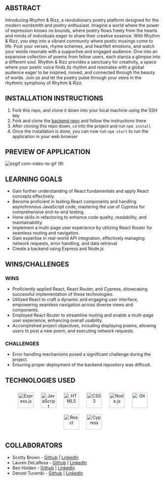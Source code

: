 ## ABSTRACT
Introducing Rhythm & Rizz, a revolutionary poetry platform designed for the modern wordsmith and poetry enthusiast. Imagine a world where the power of expression knows no bounds, where poetry flows freely from the hearts and minds of individuals eager to share their creative essence. With Rhythm & Rizz, you step into a vibrant community where poetic musings come to life. Post your verses, rhyme schemes, and heartfelt emotions, and watch your words resonate with a supportive and engaged audience. Dive into an expansive collection of poems from fellow users, each stanza a glimpse into a different soul. Rhythm & Rizz provides a sanctuary for creativity, a space where your poetic voice finds its rhythm and resonates with a global audience eager to be inspired, moved, and connected through the beauty of words. Join us and let the poetry pulse through your veins in the rhythmic symphony of Rhythm & Rizz.

## INSTALLATION INSTRUCTIONS
1. Fork this repo, and clone it down into your local machine using the SSH key
2. Fork and clone the [backend repo](https://github.com/Scotty-Brown/rhythm-rizz-api.git) and follow the instructions there
3. After cloning this repo down, `cd` into the project and run `npm install`
4. Once the installation is done, you can now run `npm start` to run the application in your web browser

## PREVIEW OF APPLICATION
![ezgif com-video-to-gif (8)](https://user-images.githubusercontent.com/122255250/268409349-fa58edd7-d184-416b-bd3f-aaee41d7f2bc.gif)

## LEARNING GOALS
- Gain further understanding of React fundamentals and apply React concepts effectively.
- Become proficient in testing React components and handling asynchronous JavaScript code, mastering the use of Cypress for comprehensive end-to-end testing.
- Hone skills in refactoring to enhance code quality, readability, and maintainability.
- Implement a multi-page user experience by utilizing React Router for seamless routing and navigation.
- Gain expertise in real-world API integration, effectively managing network requests, error handling, and data retrieval.
- Create a backend using Express and Node.js

## WINS/CHALLENGES 
### WINS
- Proficiently applied React, React Router, and Cypress, showcasing successful implementation of these technologies.
- Utilized React to craft a dynamic and engaging user interface, empowering seamless navigation across diverse views and components.
- Employed React Router to streamline routing and enable a multi-page user experience, enhancing overall usability.
- Accomplished project objectives, including displaying poems, allowing users to post a new poem, and executing network requests.

### CHALLENGES
- Error handling mechanisms posed a significant challenge during the project.
- Ensuring proper deployment of the backend repository was difficult.

## TECHNOLOGIES USED 
<div align="center">  
<a href="https://expressjs.com/" target="_blank"><img style="margin: 10px" src="https://profilinator.rishav.dev/skills-assets/express-original-wordmark.svg" alt="Express.js" height="50"></a>
<a href="https://www.javascript.com/" target="_blank"><img style="margin: 10px" src="https://profilinator.rishav.dev/skills-assets/javascript-original.svg" alt="JavaScript" height="50" /></a>  
<a href="https://en.wikipedia.org/wiki/HTML5" target="_blank"><img style="margin: 10px" src="https://profilinator.rishav.dev/skills-assets/html5-original-wordmark.svg" alt="HTML5" height="50" /></a>  
<a href="https://www.w3schools.com/css/" target="_blank"><img style="margin: 10px" src="https://profilinator.rishav.dev/skills-assets/css3-original-wordmark.svg" alt="CSS3" height="50" /></a>   
<a href="https://nodejs.org/" target="_blank"><img style="margin: 10px" src="https://profilinator.rishav.dev/skills-assets/nodejs-original-wordmark.svg" alt="Node.js" height="50" /></a>  
<a href="https://github.com/" target="_blank"><img style="margin: 10px" src="https://profilinator.rishav.dev/skills-assets/git-scm-icon.svg" alt="Git" height="50" /></a>  
<a href="https://react.dev/" target="_blank"><img style="margin: 10px" src="https://profilinator.rishav.dev/skills-assets/react-original-wordmark.svg" alt="React" height="50" /></a>  
<a href="https://docs.cypress.io/guides/overview/why-cypress" target="_blank"><img style="margin: 10px" src="https://encrypted-tbn0.gstatic.com/images?q=tbn:ANd9GcQoXfntUBC8eXPGA7V8dQp74I5Xofeze3tnRua5hKQkd0ofyH0cy5mJm3_Y-zPhHO2ty9k&usqp=CAU" alt="Cypress" height="50" /></a>  
</div>

</td><td valign="top" width="33%">

## COLLABORATORS
- Scotty Brown - [Github](https://github.com/Scotty-Brown) | [LinkedIn](https://www.linkedin.com/in/scotty-brown-2140b3278/)
- Lauren DeLaRosa - [Github](https://github.com/LDeLaRosa13) | [LinkedIn](https://www.linkedin.com/in/lauren-delarosa-3a5a4b260/)
- Ben Holden - [Github](https://github.com/BenHolden010) | [LinkedIn](https://www.linkedin.com/in/ben-holden-5115b8183/)
- Denzel Turambi - [Github](https://github.com/Denzel-Turambi) | [LinkedIn](https://www.linkedin.com/in/denzel-turambi-71a298267/)